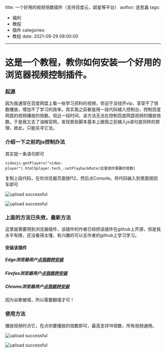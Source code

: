 title: 一个好用的视频倍数插件（支持百度云，超星等平台）
author: 连思鑫
tags:
  - 福利
  - 教程
  - 插件
categories:
  - 教程
date: 2021-09-29 08:00:00
---
# 这是一个教程，教你如何安装一个好用的浏览器视频控制插件。

### 起源
因为我通常在百度网盘上看一些学习资料的视频，但迫于没钱开vip，享受不了倍数播放，增加不了学习的效率。其实我之前都是用一段代码植入控制台，控制百度网盘的视频播放的倍数。但近一段时间，该方法无法在控制百度网盘视频的播放倍数。于是我又去了油猴官网，发现那些脚本基本上跟我之前植入js语句是同样的原理，故此，只能另寻它法。

### 介绍一下之前的js控制办法
其实就一条语句即可

	videojs.getPlayers("video-player").html5player.tech_.setPlaybackRate(这里填你需要的倍数)

复制上段代码，在你浏览器页面按f12，然后点Console。将代码输入到里面按回车即可

![upload successful](/images/2021-9-29-01.png)

![upload successful](/images/2021-9-29-02.png)

### 上面的方法已失效，最新方法
这里就需要用到浏览器插件，该插件的作者已经把该插件在github上开源，但是我水平有限，还没看得太懂，有兴趣的可以去作者的github上学习学习。

#### 安装该插件

##### Edge浏览器用户[点我跳转安装](https://microsoftedge.microsoft.com/addons/detail/global-speed-%E8%A7%86%E9%A2%91%E9%80%9F%E5%BA%A6%E6%8E%A7%E5%88%B6/mjhlabbcmjflkpjknnicihkfnmbdfced)

##### Firefox浏览器用户[点我跳转安装](https://addons.mozilla.org/zh-CN/firefox/addon/global-speed/)

##### Chrome浏览器用户[点我跳转安装](https://chrome.google.com/webstore/detail/global-speed/jpbjcnkcffbooppibceonlgknpkniiff)

因为谷歌被墙，所以需要翻墙才可！

### 使用方法
播放视频时点它，在点你要播放的倍数即可，最高支持16倍数，所有视频通用。

![upload successful](/images/2021-9-29-03.png)

![upload successful](/images/2021-9-29-04.png)

